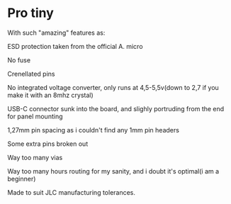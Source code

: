 # Pro tiny

With such "amazing" features as:

ESD protection taken from the official A. micro

No fuse

Crenellated pins

No integrated voltage converter, only runs at 4,5-5,5v(down to 2,7 if you make it with an 8mhz crystal)

USB-C connector sunk into the board, and slighly portruding from the end for panel mounting

1,27mm pin spacing as i couldn't find any 1mm pin headers

Some extra pins broken out

Way too many vias

Way too many hours routing for my sanity, and i doubt it's optimal(i am a beginner)

Made to suit JLC manufacturing tolerances.